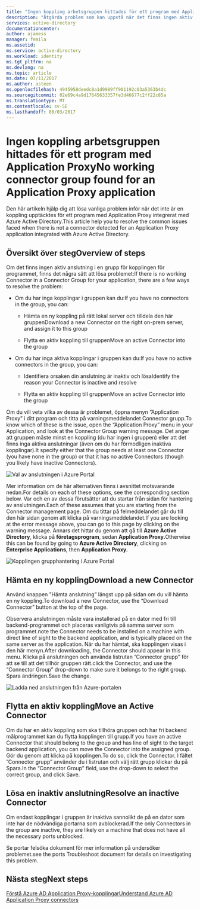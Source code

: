 ```yaml
---
title: "Ingen koppling arbetsgruppen hittades för ett program med Application Proxy | Microsoft Docs"
description: "Åtgärda problem som kan uppstå när det finns ingen aktiv anslutning i en grupp för anslutningen för ditt program med Azure AD Application Proxy"
services: active-directory
documentationcenter: 
author: ajamess
manager: femila
ms.assetid: 
ms.service: active-directory
ms.workload: identity
ms.tgt_pltfrm: na
ms.devlang: na
ms.topic: article
ms.date: 07/11/2017
ms.author: asteen
ms.openlocfilehash: 4945958deedc8a1d9989ff901192c03a5363b4dc
ms.sourcegitcommit: 02e69c4a9d17645633357fe3d46677c2ff22c85a
ms.translationtype: MT
ms.contentlocale: sv-SE
ms.lasthandoff: 08/03/2017
---
```

# <a name="no-working-connector-group-found-for-an-application-proxy-application"></a><span data-ttu-id="d57d8-103">Ingen koppling arbetsgruppen hittades för ett program med Application Proxy</span><span class="sxs-lookup"><span data-stu-id="d57d8-103">No working connector group found for an Application Proxy application</span></span>

<span data-ttu-id="d57d8-104">Den här artikeln hjälp dig att lösa vanliga problem inför när det inte är en koppling upptäcktes för ett program med Application Proxy integrerat med Azure Active Directory.</span><span class="sxs-lookup"><span data-stu-id="d57d8-104">This article help you to resolve the common issues faced when there is not a connector detected for an Application Proxy application integrated with Azure Active Directory.</span></span>

## <a name="overview-of-steps"></a><span data-ttu-id="d57d8-105">Översikt över steg</span><span class="sxs-lookup"><span data-stu-id="d57d8-105">Overview of steps</span></span>
<span data-ttu-id="d57d8-106">Om det finns ingen aktiv anslutning i en grupp för kopplingen för programmet, finns det några sätt att lösa problemet:</span><span class="sxs-lookup"><span data-stu-id="d57d8-106">If there is no working Connector in a Connector Group for your application, there are a few ways to resolve the problem:</span></span>

-   <span data-ttu-id="d57d8-107">Om du har inga kopplingar i gruppen kan du:</span><span class="sxs-lookup"><span data-stu-id="d57d8-107">If you have no connectors in the group, you can:</span></span>

    -   <span data-ttu-id="d57d8-108">Hämta en ny koppling på rätt lokal server och tilldela den här gruppen</span><span class="sxs-lookup"><span data-stu-id="d57d8-108">Download a new Connector on the right on-prem server, and assign it to this group</span></span>

    -   <span data-ttu-id="d57d8-109">Flytta en aktiv koppling till gruppen</span><span class="sxs-lookup"><span data-stu-id="d57d8-109">Move an active Connector into the group</span></span>

-   <span data-ttu-id="d57d8-110">Om du har inga aktiva kopplingar i gruppen kan du:</span><span class="sxs-lookup"><span data-stu-id="d57d8-110">If you have no active connectors in the group, you can:</span></span>

    -   <span data-ttu-id="d57d8-111">Identifiera orsaken din anslutning är inaktiv och lösa</span><span class="sxs-lookup"><span data-stu-id="d57d8-111">Identify the reason your Connector is inactive and resolve</span></span>

    -   <span data-ttu-id="d57d8-112">Flytta en aktiv koppling till gruppen</span><span class="sxs-lookup"><span data-stu-id="d57d8-112">Move an active Connector into the group</span></span>

<span data-ttu-id="d57d8-113">Om du vill veta vilka av dessa är problemet, öppna menyn ”Application Proxy” i ditt program och titta på varningsmeddelandet Connector grupp.</span><span class="sxs-lookup"><span data-stu-id="d57d8-113">To know which of these is the issue, open the “Application Proxy” menu in your Application, and look at the Connector Group warning message.</span></span> <span data-ttu-id="d57d8-114">Det anger att gruppen måste minst en koppling (du har ingen i gruppen) eller att det finns inga aktiva anslutningar (även om du har förmodligen inaktiva kopplingar).</span><span class="sxs-lookup"><span data-stu-id="d57d8-114">It specify either that the group needs at least one Connector (you have none in the group) or that it has no active Connectors (though you likely have inactive Connectors).</span></span>

   ![Val av anslutningen i Azure Portal](./media/application-proxy-connectivity-no-working-connector/no-active-connector.png)

<span data-ttu-id="d57d8-116">Mer information om de här alternativen finns i avsnittet motsvarande nedan.</span><span class="sxs-lookup"><span data-stu-id="d57d8-116">For details on each of these options, see the corresponding section below.</span></span> <span data-ttu-id="d57d8-117">Var och en av dessa förutsätter att du startar från sidan för hantering av anslutningen.</span><span class="sxs-lookup"><span data-stu-id="d57d8-117">Each of these assumes that you are starting from the Connector management page.</span></span> <span data-ttu-id="d57d8-118">Om du tittar på felmeddelandet går du till den här sidan genom att klicka på varningsmeddelandet.</span><span class="sxs-lookup"><span data-stu-id="d57d8-118">If you are looking at the error message above, you can go to this page by clicking on the warning message.</span></span> <span data-ttu-id="d57d8-119">Annars det hittar du genom att gå till **Azure Active Directory**, klicka på **företagsprogram**, sedan **Application Proxy.**</span><span class="sxs-lookup"><span data-stu-id="d57d8-119">Otherwise this can be found by going to **Azure Active Directory**, clicking on **Enterprise Applications**, then **Application Proxy.**</span></span>

   ![Kopplingen grupphantering i Azure Portal](./media/application-proxy-connectivity-no-working-connector/app-proxy.png)

## <a name="download-a-new-connector"></a><span data-ttu-id="d57d8-121">Hämta en ny koppling</span><span class="sxs-lookup"><span data-stu-id="d57d8-121">Download a new Connector</span></span>

<span data-ttu-id="d57d8-122">Använd knappen ”Hämta anslutning” längst upp på sidan om du vill hämta en ny koppling.</span><span class="sxs-lookup"><span data-stu-id="d57d8-122">To download a new Connector, use the “Download Connector” button at the top of the page.</span></span>

<span data-ttu-id="d57d8-123">Observera anslutningen måste vara installerad på en dator med fri till backend-programmet och placeras vanligtvis på samma server som programmet.</span><span class="sxs-lookup"><span data-stu-id="d57d8-123">note the Connector needs to be installed on a machine with direct line of sight to the backend application, and is typically placed on the same server as the application.</span></span> <span data-ttu-id="d57d8-124">När du har hämtat, ska kopplingen visas i den här menyn.</span><span class="sxs-lookup"><span data-stu-id="d57d8-124">After downloading, the Connector should appear in this menu.</span></span> <span data-ttu-id="d57d8-125">Klicka på anslutningen och använda listrutan ”Connector grupp” för att se till att det tillhör gruppen rätt.</span><span class="sxs-lookup"><span data-stu-id="d57d8-125">click the Connector, and use the “Connector Group” drop-down to make sure it belongs to the right group.</span></span> <span data-ttu-id="d57d8-126">Spara ändringen.</span><span class="sxs-lookup"><span data-stu-id="d57d8-126">Save the change.</span></span>

   ![Ladda ned anslutningen från Azure-portalen](./media/application-proxy-connectivity-no-working-connector/download-connector.png)
   
## <a name="move-an-active-connector"></a><span data-ttu-id="d57d8-128">Flytta en aktiv koppling</span><span class="sxs-lookup"><span data-stu-id="d57d8-128">Move an Active Connector</span></span>

<span data-ttu-id="d57d8-129">Om du har en aktiv koppling som ska tillhöra gruppen och har fri backend målprogrammet kan du flytta kopplingen till grupp.</span><span class="sxs-lookup"><span data-stu-id="d57d8-129">If you have an active Connector that should belong to the group and has line of sight to the target backend application, you can move the Connector into the assigned group.</span></span> <span data-ttu-id="d57d8-130">Gör du genom att klicka på kopplingen.</span><span class="sxs-lookup"><span data-stu-id="d57d8-130">To do so, click the Connector.</span></span> <span data-ttu-id="d57d8-131">I fältet ”Connector grupp” använder du i listrutan och välj rätt grupp klickar du på Spara.</span><span class="sxs-lookup"><span data-stu-id="d57d8-131">In the “Connector Group” field, use the drop-down to select the correct group, and click Save.</span></span>

## <a name="resolve-an-inactive-connector"></a><span data-ttu-id="d57d8-132">Lösa en inaktiv anslutning</span><span class="sxs-lookup"><span data-stu-id="d57d8-132">Resolve an inactive Connector</span></span>

<span data-ttu-id="d57d8-133">Om endast kopplingar i gruppen är inaktiva sannolikt de på en dator som inte har de nödvändiga portarna som avblockerad.</span><span class="sxs-lookup"><span data-stu-id="d57d8-133">If the only Connectors in the group are inactive, they are likely on a machine that does not have all the necessary ports unblocked.</span></span>

<span data-ttu-id="d57d8-134">Se portar felsöka dokument för mer information på undersöker problemet.</span><span class="sxs-lookup"><span data-stu-id="d57d8-134">see the ports Troubleshoot document for details on investigating this problem.</span></span>

## <a name="next-steps"></a><span data-ttu-id="d57d8-135">Nästa steg</span><span class="sxs-lookup"><span data-stu-id="d57d8-135">Next steps</span></span>
[<span data-ttu-id="d57d8-136">Förstå Azure AD Application Proxy-kopplingar</span><span class="sxs-lookup"><span data-stu-id="d57d8-136">Understand Azure AD Application Proxy connectors</span></span>](application-proxy-understand-connectors.md)


